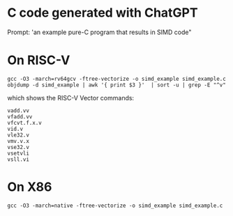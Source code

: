 # C code generated with ChatGPT

Prompt: 'an example pure-C program that results in SIMD code"



# On RISC-V

```
gcc -O3 -march=rv64gcv -ftree-vectorize -o simd_example simd_example.c
objdump -d simd_example | awk '{ print $3 }'  | sort -u | grep -E "^v"
```

which shows the RISC-V Vector commands:

```
vadd.vv
vfadd.vv
vfcvt.f.x.v
vid.v
vle32.v
vmv.v.x
vse32.v
vsetvli
vsll.vi
```

# On X86

```
gcc -O3 -march=native -ftree-vectorize -o simd_example simd_example.c
```
